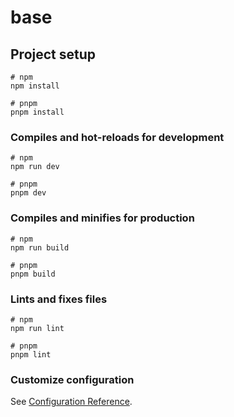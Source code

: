 # base

## Project setup

```
# npm
npm install

# pnpm
pnpm install
```

### Compiles and hot-reloads for development

```
# npm
npm run dev

# pnpm
pnpm dev
```

### Compiles and minifies for production

```
# npm
npm run build

# pnpm
pnpm build
```

### Lints and fixes files

```
# npm
npm run lint

# pnpm
pnpm lint
```

### Customize configuration

See [Configuration Reference](https://vitejs.dev/config/).

